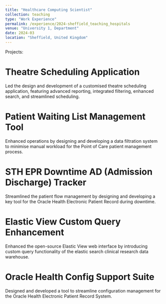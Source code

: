 ```yaml
---
title: "Healthcare Computing Scientist"
collection: teaching
type: "Work Experience"
permalink: /experience/2024-sheffield_teaching_hospitals
venue: "University 1, Department"
date: 2024-03
location: "Sheffield, United Kingdom"
---
```


Projects: 

Theatre Scheduling Application
======

 Led the design and development of a customised theatre scheduling application, featuring advanced reporting, integrated filtering, enhanced search, and streamlined scheduling.

Patient Waiting List Management Tool
======

Enhanced operations by designing and developing a data filtration system to minimise manual workload for the Point of Care patient management process.

STH EPR Downtime AD (Admission Discharge) Tracker 
======

Streamlined the patient flow management by designing and developing a key tool for the Oracle Health Electronic Patient Record during downtime.

Elastic View Custom Query Enhancement  
======

Enhanced the open-source Elastic View web interface by introducing custom query functionality of the elastic search clinical research data warehouse.

Oracle Health Config Support Suite
======

Designed and developed a tool to streamline configuration management for the Oracle Health Electronic Patient Record System. 